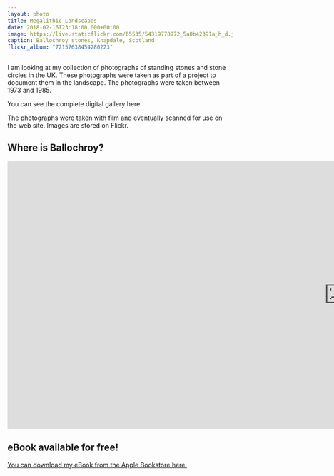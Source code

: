 ```yaml
---
layout: photo
title: Megalithic Landscapes
date: 2018-02-16T23:18:00.000+00:00
image: https://live.staticflickr.com/65535/54319778972_5a0b42391a_h_d.jpg
caption: Ballochroy stones, Knapdale, Scotland
flickr_album: "72157638454280223"
---
```

I am looking at my collection of photographs of standing stones and stone circles in the UK.  These photographs were taken as part of a project to document them in the landscape. The photographs were taken between 1973 and 1985.

You can see the complete digital gallery here.

The photographs were taken with film and eventually scanned for use on the web site. Images are stored on Flickr.

## Where is Ballochroy?

<iframe src="https://www.google.com/maps/embed?pb=!1m18!1m12!1m3!1d16777.91722769101!2d-5.631936631098446!3d55.71043941584671!2m3!1f0!2f0!3f0!3m2!1i1024!2i768!4f13.1!3m3!1m2!1s0x488a1f4c2eabc059%3A0x423e16f41634c36e!2sBallochroy%2C%20Tarbert%20PA29%206XG!5e0!3m2!1sen!2suk!4v1739917612303!5m2!1sen!2suk" width="1500" height="600" style="border:0;" allowfullscreen="" loading="lazy" referrerpolicy="no-referrer-when-downgrade"></iframe>

## eBook available for free!

[You can download my eBook from the Apple Bookstore here.](https://itunes.apple.com/gb/book/megalithic-landscapes/id581000298?mt=11&uo=4)

